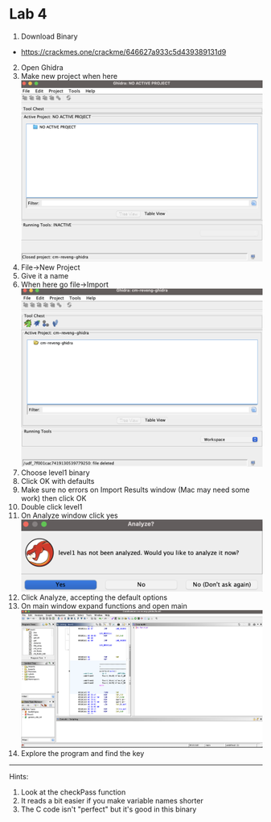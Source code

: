 # Lab 4

1. Download Binary
- https://crackmes.one/crackme/646627a933c5d439389131d9
2. Open Ghidra
3. Make new project when here
![New Project Window](lab4-1.png)
4. File->New Project
5. Give it a name
6. When here go file->Import
![Project Dialog](lab4-2.png)
7. Choose level1 binary
8. Click OK with defaults
9. Make sure no errors on Import Results window (Mac may need some work) then click OK
10. Double click level1
11. On Analyze window click yes
![Analyze window](lab4-3.png)
12. Click Analyze, accepting the default options
13. On main window expand functions and open main
![Main Window](lab4-4.png)
14. Explore the program and find the key



---

Hints:
1. Look at the checkPass function
2. It reads a bit easier if you make variable names shorter
3. The C code isn't "perfect" but it's good in this binary


